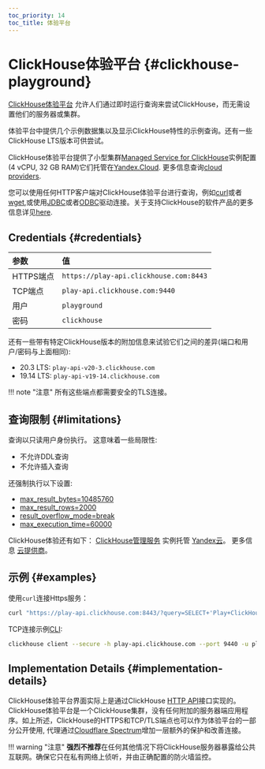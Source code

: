 ```yaml
---
toc_priority: 14
toc_title: 体验平台
---
```


# ClickHouse体验平台 {#clickhouse-playground}

[ClickHouse体验平台](https://play.clickhouse.com?file=welcome) 允许人们通过即时运行查询来尝试ClickHouse，而无需设置他们的服务器或集群。

体验平台中提供几个示例数据集以及显示ClickHouse特性的示例查询。还有一些ClickHouse LTS版本可供尝试。

ClickHouse体验平台提供了小型集群[Managed Service for ClickHouse](https://cloud.yandex.com/services/managed-clickhouse)实例配置(4 vCPU, 32 GB RAM)它们托管在[Yandex.Cloud](https://cloud.yandex.com/). 更多信息查询[cloud providers](../commercial/cloud.md).

您可以使用任何HTTP客户端对ClickHouse体验平台进行查询，例如[curl](https://curl.haxx.se)或者[wget](https://www.gnu.org/software/wget/),或使用[JDBC](../interfaces/jdbc.md)或者[ODBC](../interfaces/odbc.md)驱动连接。关于支持ClickHouse的软件产品的更多信息详见[here](../interfaces/index.md).

## Credentials {#credentials}

| 参数                 | 值                                      |
|:--------------------|:----------------------------------------|
| HTTPS端点           | `https://play-api.clickhouse.com:8443` |
| TCP端点             | `play-api.clickhouse.com:9440`         |
| 用户                | `playground`                            |
| 密码                | `clickhouse`                            |

还有一些带有特定ClickHouse版本的附加信息来试验它们之间的差异(端口和用户/密码与上面相同):

-   20.3 LTS: `play-api-v20-3.clickhouse.com`
-   19.14 LTS: `play-api-v19-14.clickhouse.com`

!!! note "注意"
    所有这些端点都需要安全的TLS连接。

## 查询限制 {#limitations}

查询以只读用户身份执行。 这意味着一些局限性:

-   不允许DDL查询
-   不允许插入查询

还强制执行以下设置:
- [max_result_bytes=10485760](../operations/settings/query-complexity/#max-result-bytes)
- [max_result_rows=2000](../operations/settings/query-complexity/#setting-max_result_rows)
- [result_overflow_mode=break](../operations/settings/query-complexity/#result-overflow-mode)
- [max_execution_time=60000](../operations/settings/query-complexity/#max-execution-time)

ClickHouse体验还有如下：
[ClickHouse管理服务](https://cloud.yandex.com/services/managed-clickhouse)
实例托管 [Yandex云](https://cloud.yandex.com/)。
更多信息 [云提供商](../commercial/cloud.md)。

## 示例 {#examples}

使用`curl`连接Https服务：

``` bash
curl "https://play-api.clickhouse.com:8443/?query=SELECT+'Play+ClickHouse\!';&user=playground&password=clickhouse&database=datasets"
```

TCP连接示例[CLI](../interfaces/cli.md):

``` bash
clickhouse client --secure -h play-api.clickhouse.com --port 9440 -u playground --password clickhouse -q "SELECT 'Play ClickHouse\!'"
```

## Implementation Details {#implementation-details}

ClickHouse体验平台界面实际上是通过ClickHouse [HTTP API](../interfaces/http.md)接口实现的。
ClickHouse体验平台是一个ClickHouse集群，没有任何附加的服务器端应用程序。如上所述，ClickHouse的HTTPS和TCP/TLS端点也可以作为体验平台的一部分公开使用, 代理通过[Cloudflare Spectrum](https://www.cloudflare.com/products/cloudflare-spectrum/)增加一层额外的保护和改善连接。

!!! warning "注意"
    **强烈不推荐**在任何其他情况下将ClickHouse服务器暴露给公共互联网。确保它只在私有网络上侦听，并由正确配置的防火墙监控。

